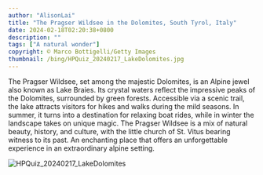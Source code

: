 ```yaml
---
author: "AlisonLai"
title: "The Pragser Wildsee in the Dolomites, South Tyrol, Italy"
date: 2024-02-18T02:20:38+0800
description: ""
tags: ["A natural wonder"]
copyright: © Marco Bottigelli/Getty Images
thumbnail: /bing/HPQuiz_20240217_LakeDolomites.jpg
---
```


The Pragser Wildsee, set among the majestic Dolomites, is an Alpine jewel also known as Lake Braies. Its crystal waters reflect the impressive peaks of the Dolomites, surrounded by green forests. Accessible via a scenic trail, the lake attracts visitors for hikes and walks during the mild seasons. In summer, it turns into a destination for relaxing boat rides, while in winter the landscape takes on unique magic. The Pragser Wildsee is a mix of natural beauty, history, and culture, with the little church of St. Vitus bearing witness to its past. An enchanting place that offers an unforgettable experience in an extraordinary alpine setting.

![HPQuiz_20240217_LakeDolomites](/bing/HPQuiz_20240217_LakeDolomites.jpg)